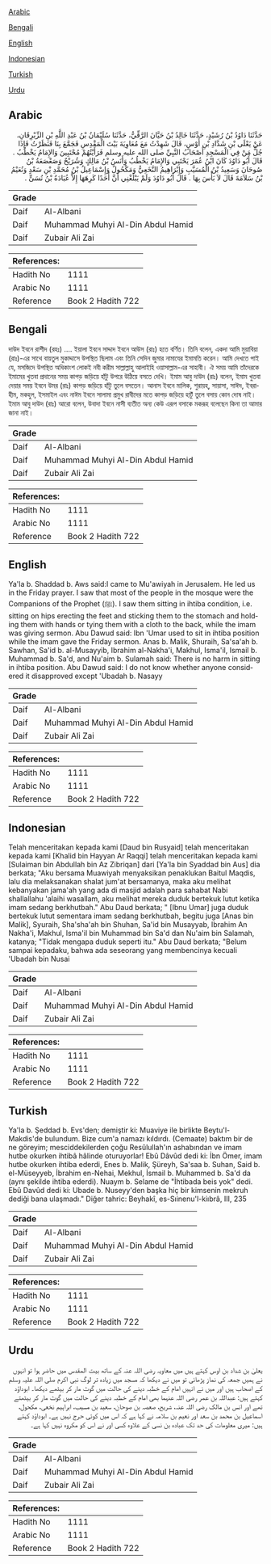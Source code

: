 [Arabic](#arabic)

[Bengali](#bengali)

[English](#english)

[Indonesian](#indonesian)

[Turkish](#turkish)

[Urdu](#urdu)

## Arabic


<div dir="rtl" lang="ar" style={{fontSize:'larger',backgroundColor:'#f8f9fa',padding:20}}>
حَدَّثَنَا دَاوُدُ بْنُ رُشَيْدٍ، حَدَّثَنَا خَالِدُ بْنُ حَيَّانَ الرَّقِّيُّ، حَدَّثَنَا سُلَيْمَانُ بْنُ عَبْدِ اللَّهِ بْنِ الزِّبْرِقَانِ، عَنْ يَعْلَى بْنِ شَدَّادِ بْنِ أَوْسٍ، قَالَ شَهِدْتُ مَعَ مُعَاوِيَةَ بَيْتَ الْمَقْدِسِ فَجَمَّعَ بِنَا فَنَظَرْتُ فَإِذَا جُلُّ مَنْ فِي الْمَسْجِدِ أَصْحَابُ النَّبِيِّ صلى الله عليه وسلم فَرَأَيْتُهُمْ مُحْتَبِينَ وَالإِمَامُ يَخْطُبُ ‏.‏ قَالَ أَبُو دَاوُدَ كَانَ ابْنُ عُمَرَ يَحْتَبِي وَالإِمَامُ يَخْطُبُ وَأَنَسُ بْنُ مَالِكٍ وَشُرَيْحٌ وَصَعْصَعَةُ بْنُ صُوحَانَ وَسَعِيدُ بْنُ الْمُسَيَّبِ وَإِبْرَاهِيمُ النَّخَعِيُّ وَمَكْحُولٌ وَإِسْمَاعِيلُ بْنُ مُحَمَّدِ بْنِ سَعْدٍ وَنُعَيْمُ بْنُ سَلاَمَةَ قَالَ لاَ بَأْسَ بِهَا ‏.‏ قَالَ أَبُو دَاوُدَ وَلَمْ يَبْلُغْنِي أَنَّ أَحَدًا كَرِهَهَا إِلاَّ عُبَادَةُ بْنُ نُسَىٍّ ‏.‏
</div>
<div style={{backgroundColor:'#f8f9fa',padding:20, marginBottom: 10}}><table> <thead> <tr> <th>Grade</th> <th></th> </tr> </thead> <tbody> <tr><td>Daif</td><td>Al-Albani</td></tr><tr><td>Daif</td><td>Muhammad Muhyi Al-Din Abdul Hamid</td></tr><tr><td>Daif</td><td>Zubair Ali Zai</td></tr></tbody></table><table> <thead> <tr> <th>References:</th> <th></th> </tr> </thead> <tbody><tr><td>Hadith No</td><td>1111</td></tr><tr><td>Arabic No</td><td>1111</td></tr><tr><td>Reference</td><td>Book 2 Hadith 722</td></tr></tbody></table></div>

## Bengali


<div dir="ltr" lang="bn" style={{fontSize:'larger',backgroundColor:'#f8f9fa',padding:20}}>
দাউদ ইবনে রাশীদ (রহঃ) .... ইয়ালা ইবনে সাদ্দাদ ইবনে আউস (রাঃ) হতে বর্ণিত। তিনি বলেন, একদা আমি মুয়াবিয়া (রাঃ)-এর সাথে বায়তুল মুকাদ্দাসে উপস্থিত ছিলাম এবং তিনি সেদিন জুমার নামাযের ইমামতি করেন। আমি দেখতে পাই যে, মসজিদে উপস্থিত অধিকাংশ লোকই নবী করীম সাল্লাল্লাহু আলাইহি ওয়াসাল্লাম-এর সাহাবী। ঐ সময় আমি তাঁদেরকে ইমামের খুতবা প্রদানের সময় কাপড় জড়িয়ে হাঁটু উপরে উঠিয়ে বসতে দেখি। ইমাম আবু দাউদ (রাঃ) বলেন, ইমাম খুতবা দেয়ার সময় ইবনে উমর (রাঃ) কাপড় জড়িয়ে হাঁটু তুলে বসতেন। আনাস ইবনে মালিক, শুরায়হ্‌, সায়াসা, সাঈদ, ইবরাহীম, মকহুল, ইসমাইল এবং নাঈম ইবনে সালামা প্রমুখ রাবীদের মতে কাপড় জড়িয়ে হাটুঁ তুলে বসায় কোন দোষ নাই। ইমাম আবু দাউদ (রাঃ) আরো বলেন, উবাদা ইবনে নাসী ব্যতীত অন্য কেউ এরূপ বসাকে মকরূহ বলেছেন কিনা তা আমার জানা নাই।
</div>
<div style={{backgroundColor:'#f8f9fa',padding:20, marginBottom: 10}}><table> <thead> <tr> <th>Grade</th> <th></th> </tr> </thead> <tbody> <tr><td>Daif</td><td>Al-Albani</td></tr><tr><td>Daif</td><td>Muhammad Muhyi Al-Din Abdul Hamid</td></tr><tr><td>Daif</td><td>Zubair Ali Zai</td></tr></tbody></table><table> <thead> <tr> <th>References:</th> <th></th> </tr> </thead> <tbody><tr><td>Hadith No</td><td>1111</td></tr><tr><td>Arabic No</td><td>1111</td></tr><tr><td>Reference</td><td>Book 2 Hadith 722</td></tr></tbody></table></div>

## English


<div dir="ltr" lang="en" style={{fontSize:'larger',backgroundColor:'#f8f9fa',padding:20}}>
Ya'la b. Shaddad b. Aws said:I came to Mu'awiyah in Jerusalem. He led us in the Friday prayer. I saw that most of the people in the mosque were the Companions of the Prophet (ﷺ). I saw them sitting in ihtiba condition, i.e. sitting on hips erecting the feet and sticking them to the stomach and holding them with hands or tying them with a cloth to the back, while the imam was giving sermon. Abu Dawud said: Ibn 'Umar used to sit in ihtiba position while the imam gave the Friday sermon. Anas b. Malik, Shuraih, Sa'sa'ah b. Sawhan, Sa'id b. al-Musayyib, Ibrahim al-Nakha'i, Makhul, Isma'il, Ismail b. Muhammad b. Sa'd, and Nu'aim b. Sulamah said: There is no harm in sitting in ihtiba position. Abu Dawud said: I do not know whether anyone considered it disapproved except 'Ubadah b. Nasayy
</div>
<div style={{backgroundColor:'#f8f9fa',padding:20, marginBottom: 10}}><table> <thead> <tr> <th>Grade</th> <th></th> </tr> </thead> <tbody> <tr><td>Daif</td><td>Al-Albani</td></tr><tr><td>Daif</td><td>Muhammad Muhyi Al-Din Abdul Hamid</td></tr><tr><td>Daif</td><td>Zubair Ali Zai</td></tr></tbody></table><table> <thead> <tr> <th>References:</th> <th></th> </tr> </thead> <tbody><tr><td>Hadith No</td><td>1111</td></tr><tr><td>Arabic No</td><td>1111</td></tr><tr><td>Reference</td><td>Book 2 Hadith 722</td></tr></tbody></table></div>

## Indonesian


<div dir="ltr" lang="id" style={{fontSize:'larger',backgroundColor:'#f8f9fa',padding:20}}>
Telah menceritakan kepada kami [Daud bin Rusyaid] telah menceritakan kepada kami [Khalid bin Hayyan Ar Raqqi] telah menceritakan kepada kami [Sulaiman bin Abdullah bin Az Zibriqan] dari [Ya'la bin Syaddad bin Aus] dia berkata; "Aku bersama Muawiyah menyaksikan penaklukan Baitul Maqdis, lalu dia melaksanakan shalat jum'at bersamanya, maka aku melihat kebanyakan jama'ah yang ada di masjid adalah para sahabat Nabi shallallahu 'alaihi wasallam, aku melihat mereka duduk bertekuk lutut ketika imam sedang berkhutbah." Abu Daud berkata; " [Ibnu Umar] juga duduk bertekuk lutut sementara imam sedang berkhutbah, begitu juga [Anas bin Malik], Syuraih, Sha'sha'ah bin Shuhan, Sa'id bin Musayyab, Ibrahim An Nakha'i, Makhul, Isma'il bin Muhammad bin Sa'd dan Nu'aim bin Salamah, katanya; "Tidak mengapa duduk seperti itu." Abu Daud berkata; "Belum sampai kepadaku, bahwa ada seseorang yang membencinya kecuali 'Ubadah bin Nusai
</div>
<div style={{backgroundColor:'#f8f9fa',padding:20, marginBottom: 10}}><table> <thead> <tr> <th>Grade</th> <th></th> </tr> </thead> <tbody> <tr><td>Daif</td><td>Al-Albani</td></tr><tr><td>Daif</td><td>Muhammad Muhyi Al-Din Abdul Hamid</td></tr><tr><td>Daif</td><td>Zubair Ali Zai</td></tr></tbody></table><table> <thead> <tr> <th>References:</th> <th></th> </tr> </thead> <tbody><tr><td>Hadith No</td><td>1111</td></tr><tr><td>Arabic No</td><td>1111</td></tr><tr><td>Reference</td><td>Book 2 Hadith 722</td></tr></tbody></table></div>

## Turkish


<div dir="ltr" lang="tr" style={{fontSize:'larger',backgroundColor:'#f8f9fa',padding:20}}>
Ya'la b. Şeddad b. Evs'den; demiştir ki: Muaviye ile birlikte Beytu'l-Makdis'de bulundum. Bize cum'a namazı kıldırdı. (Cemaate) baktım bir de ne göreyim; mesciddekilerden çoğu Resûlullah'ın ashabından ve imam hutbe okurken ihtibâ hâlinde oturuyorlar! Ebû Dâvûd dedi ki: İbn Ömer, imam hutbe okurken ihtiba eder­di, Enes b. Malik, Şüreyh, Sa'saa b. Suhan, Said b. el-Müseyyeb, İb­rahim en-Nehai, Mekhul, İsmail b. Muhammed b. Sa'd da (aynı şekilde ihtiba ederdi). Nuaym b. Selame de "İhtibada beis yok" dedi. Ebû Davûd dedi ki: Ubade b. Nuseyy'den başka hiç bir kimsenin mekruh dediği bana ulaşmadı." Diğer tahric: Beyhakî, es-Sıinenu'l-kiıbrâ, III, 235
</div>
<div style={{backgroundColor:'#f8f9fa',padding:20, marginBottom: 10}}><table> <thead> <tr> <th>Grade</th> <th></th> </tr> </thead> <tbody> <tr><td>Daif</td><td>Al-Albani</td></tr><tr><td>Daif</td><td>Muhammad Muhyi Al-Din Abdul Hamid</td></tr><tr><td>Daif</td><td>Zubair Ali Zai</td></tr></tbody></table><table> <thead> <tr> <th>References:</th> <th></th> </tr> </thead> <tbody><tr><td>Hadith No</td><td>1111</td></tr><tr><td>Arabic No</td><td>1111</td></tr><tr><td>Reference</td><td>Book 2 Hadith 722</td></tr></tbody></table></div>

## Urdu


<div dir="rtl" lang="ur" style={{fontSize:'larger',backgroundColor:'#f8f9fa',padding:20}}>
یعلیٰ بن شداد بن اوس کہتے ہیں میں معاویہ رضی اللہ عنہ کے ساتھ بیت المقدس میں حاضر ہوا تو انہوں نے ہمیں جمعہ کی نماز پڑھائی تو میں نے دیکھا کہ مسجد میں زیادہ تر لوگ نبی اکرم صلی اللہ علیہ وسلم کے اصحاب ہیں اور میں نے انہیں امام کے خطبہ دینے کی حالت میں گوٹ مار کر بیٹھے دیکھا۔ ابوداؤد کہتے ہیں: عبداللہ بن عمر رضی اللہ عنہما بھی امام کے خطبہ دینے کی حالت میں گوٹ مار کر بیٹھتے تھے اور انس بن مالک رضی اللہ عنہ، شریح، صعصہ بن صوحان، سعید بن مسیب، ابراہیم نخعی، مکحول، اسماعیل بن محمد بن سعد اور نعیم بن سلامہ نے کہا ہے کہ اس میں کوئی حرج نہیں ہے۔ ابوداؤد کہتے ہیں: میری معلومات کی حد تک عبادہ بن نسی کے علاوہ کسی اور نے اس کو مکروہ نہیں کہا ہے۔
</div>
<div style={{backgroundColor:'#f8f9fa',padding:20, marginBottom: 10}}><table> <thead> <tr> <th>Grade</th> <th></th> </tr> </thead> <tbody> <tr><td>Daif</td><td>Al-Albani</td></tr><tr><td>Daif</td><td>Muhammad Muhyi Al-Din Abdul Hamid</td></tr><tr><td>Daif</td><td>Zubair Ali Zai</td></tr></tbody></table><table> <thead> <tr> <th>References:</th> <th></th> </tr> </thead> <tbody><tr><td>Hadith No</td><td>1111</td></tr><tr><td>Arabic No</td><td>1111</td></tr><tr><td>Reference</td><td>Book 2 Hadith 722</td></tr></tbody></table></div>
